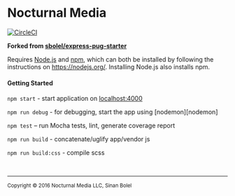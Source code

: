 # Nocturnal Media

[![CircleCI](https://circleci.com/gh/sbolel/nocturnal-media.svg?style=svg&circle-token=c348995af9821e1a739475f4facc5692d6734781)](https://circleci.com/gh/sbolel/nocturnal-media)

**Forked from [sbolel/express-pug-starter](https://github.com/sbolel/express-pug-starter)**

Requires [Node.js](https://nodejs.org/) and [npm](https://www.npmjs.org/), which can both be installed by following the instructions on https://nodejs.org/. Installing Node.js also installs npm.

#### Getting Started

`npm start` - start application on [localhost:4000](http://localhost:4000/)

`npm run debug` - for debugging, start the app using [nodemon][nodemon]

`npm test` – run Mocha tests, lint, generate coverage report

`npm run build` - concatenate/uglify app/vendor js

`npm run build:css` - compile scss

<br/>

---

<sub>Copyright © 2016 Nocturnal Media LLC, Sinan Bolel</sub>
